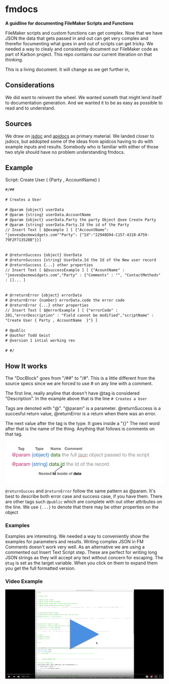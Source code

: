 # fmdocs

**A guidline for documenting FileMaker Scripts and Functions**

FileMaker scripts and custom functions can get complex.  Now that we have JSON the data that gets passed in and out can get very complex and therefor focumenting what goes in and out of scripts can get tricky. We needed a way to clealy and consistantly document our FileMaker code as part of Karbon project.  This repo contains our current itteration on that thinking.

This is a living document. It will change as we get further in,

## Considerations
We did want to reinvent the wheel. We wanted someth that might lend itself to documentation generation. And we wanted it to be as easy as possible to read and to understand.

## Sources
We draw on [jsdoc](http://usejsdoc.org/) and [apidocs](http://apidocjs.com/) as primary material. We landed closer to jsdocs, but addopted some of the ideas from apidcos having to do with example inputs and results. Somebody who is familiar with either of those two style should have no problem understanding fmdocs.


## Example

Script: Create User ( {Party , AccountName} )
```
#/##
 
# Creates a User
 
# @param {object} userData
# @param {string} userData.AccountName
# @param {object} userData.Party the party Object @see Create Party
# @param {string} userData.Party.Id the id of the Party
// Insert Text [ $@example ] [ {"AccountName": "jeeves@acmewidgets.com""Party": {"Id":"22948D94-C157-4310-A759-79F2F713528B"}}]
 
 
# @returnSuccess {object} UserData
# @returnSuccess {string} UserData.Id the Id of the New user record
# @returnSuccess {...} other properties
// Insert Text [ $@successExample ] [ {"AcountName" : "jeeves@acmewidgets.com","Party" : {"Comments" : "", "ContactMethods" : []... ]
 
 
# @rreturnError {object} errorData
# @returnError {number} errorData.code the error code
# @returnError {...} other properties
// Insert Text [ $@errorExample ] [ {"errorCode" : 201,"errorDescription" : "Field cannot be modified","scriptName" : "Create User { Party , AccountName  }"} ]
 
# @public
# @author Todd Geist
# @version 1 intial working rev
 
# #/
```

## How It works

The "DocBlock" goes from "/##" to "/#".  This is a little different from the source specs since we are forced to use # on any line with a comment.

The first line, really anyline that doesn't have @tag is considered "Description". In the example above that is the line `# Creates a User`

Tags are denoted with "@". "@param" is a parameter. @returnSuccess is a succesful return value, @returnError is a return when there was an error.

The next value after the tag is the type. It goes inside a "{}"  The next word after that is the name of the thing.  Anything that follows is comments on that tag.

![clip1](clip1.png)

`@returnSucces` and `@returnError` follow the same pattern as @param. It's best to describe both error case and success case, if you have them. There are other tags such `@public` which are complete with out other attributes on the line. We use `{...}` to denote that there may be other properties on the object

### Examples
Examples are interesting. We needed a way to conveniently show the examples for parameters and results.  Writing complex JSON in FM Comments doesn't work very well. As an alternative we are using a commented out Insert Text Script step. These are perfect for writing long JSON strings as they will accept any text without concern for escaping.  The `@tag` is set as the target variable. When you click on them to expand them you get the full formatted version.

### Video Example


[![video example](video.png)](http://youtu.be/b4RIR_P1C3c "example")